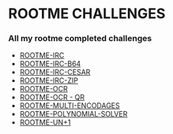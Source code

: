 <h1>ROOTME CHALLENGES</h1>
<h3>All my rootme completed challenges</h3>
<ul>
  <li> <a href="ROOT-ME/ROOTME-IRC/">ROOTME-IRC</a></li>
  <li> <a href="ROOT-ME/ROOTME-IRC-B64/">ROOTME-IRC-B64</a></li>
  <li> <a href="ROOT-ME/ROOTME-IRC-CESAR/">ROOTME-IRC-CESAR</a></li>
  <li> <a href="ROOT-ME/ROOTME-IRC-ZIP/">ROOTME-IRC-ZIP</a></li>
  <li> <a href="ROOT-ME/ROOTME-OCR/">ROOTME-OCR</a></li>
  <li> <a href="ROOT-ME/ROOTME-OCR - QR/">ROOTME-OCR - QR</a></li>
  <li> <a href="ROOT-ME/ROOTME-TCP-MULTENC/">ROOTME-MULTI-ENCODAGES</a></li>
  <li> <a href="ROOT-ME/ROOTME-TCP-POLYSOLV/">ROOTME-POLYNOMIAL-SOLVER</a></li>
  <li> <a href="ROOT-ME/ROOTME-UN+1/">ROOTME-UN+1</a></li>
</ul>
